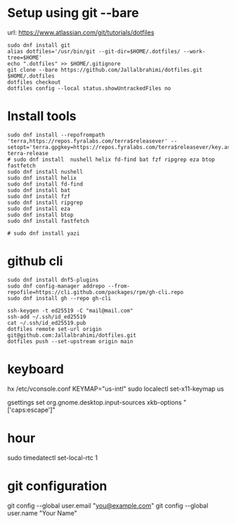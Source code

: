 # Setup using git --bare
url: https://www.atlassian.com/git/tutorials/dotfiles

```
sudo dnf install git
alias dotfiles='/usr/bin/git --git-dir=$HOME/.dotfiles/ --work-tree=$HOME'
echo ".dotfiles" >> $HOME/.gitignore
git clone --bare https://github.com/Jallalbrahimi/dotfiles.git $HOME/.dotfiles
dotfiles checkout
dotfiles config --local status.showUntrackedFiles no
```


# Install tools
```
sudo dnf install --repofrompath 'terra,https://repos.fyralabs.com/terra$releasever' --setopt='terra.gpgkey=https://repos.fyralabs.com/terra$releasever/key.asc' terra-release
# sudo dnf install  nushell helix fd-find bat fzf ripgrep eza btop fastfetch
sudo dnf install nushell
sudo dnf install helix
sudo dnf install fd-find
sudo dnf install bat
sudo dnf install fzf
sudo dnf install ripgrep
sudo dnf install eza
sudo dnf install btop
sudo dnf install fastfetch

# sudo dnf install yazi
```
# github cli

```
sudo dnf install dnf5-plugins
sudo dnf config-manager addrepo --from-repofile=https://cli.github.com/packages/rpm/gh-cli.repo
sudo dnf install gh --repo gh-cli

ssh-keygen -t ed25519 -C "mail@mail.com"
ssh-add ~/.ssh/id_ed25519
cat ~/.ssh/id_ed25519.pub
dotfiles remote set-url origin git@github.com:Jallalbrahimi/dotfiles.git
dotfiles push --set-upstream origin main

```

# keyboard
hx /etc/vconsole.conf
  KEYMAP="us-intl"
sudo localectl set-x11-keymap us

gsettings set org.gnome.desktop.input-sources xkb-options "['caps:escape']"
# hour
sudo timedatectl set-local-rtc 1 


# git configuration
git config --global user.email "you@example.com"
git config --global user.name "Your Name"
